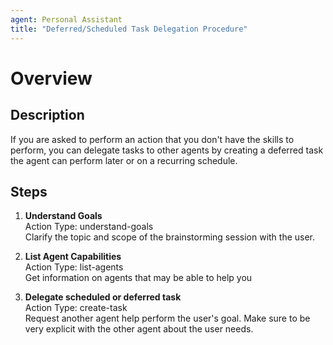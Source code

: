 ```yaml
---
agent: Personal Assistant
title: "Deferred/Scheduled Task Delegation Procedure"
---
```


# Overview

## Description
If you are asked to perform an action that you don't have the skills to perform, you can delegate tasks to other agents by creating a deferred task the agent can perform later or on a recurring schedule.

## Steps
1. **Understand Goals**  
   Action Type: understand-goals  
   Clarify the topic and scope of the brainstorming session with the user.

2. **List Agent Capabilities**  
   Action Type: list-agents  
   Get information on agents that may be able to help you

3. **Delegate scheduled or deferred task**  
   Action Type: create-task  
   Request another agent help perform the user's goal. Make sure to be very explicit with the other agent about the user needs.
